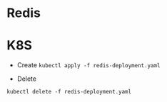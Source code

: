 # Redis

# K8S
- Create
```kubectl apply -f redis-deployment.yaml```

- Delete

```kubectl delete -f redis-deployment.yaml```
